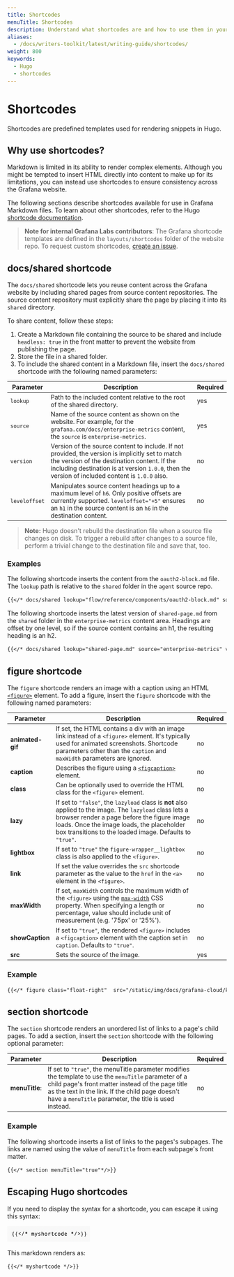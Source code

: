 ```yaml
---
title: Shortcodes
menuTitle: Shortcodes
description: Understand what shortcodes are and how to use them in your Markdown.
aliases:
  - /docs/writers-toolkit/latest/writing-guide/shortcodes/
weight: 800
keywords:
  - Hugo
  - shortcodes
---
```


# Shortcodes

Shortcodes are predefined templates used for rendering snippets in Hugo.

## Why use shortcodes?

Markdown is limited in its ability to render complex elements. Although you might be tempted to insert HTML directly into content to make up for its limitations, you can instead use shortcodes to ensure consistency across the Grafana website.

The following sections describe shortcodes available for use in Grafana Markdown files. To learn about other shortcodes, refer to the Hugo [shortcode documentation](https://gohugo.io/content-management/shortcodes/).

> **Note for internal Grafana Labs contributors**: The Grafana shortcode templates are defined in the `layouts/shortcodes` folder of the website repo. To request custom shortcodes, [create an issue](https://github.com/grafana/writers-toolkit/issues).

## docs/shared shortcode

The `docs/shared` shortcode lets you reuse content across the Grafana website by including shared pages from source content repositories. The source content repository must explicitly share the page by placing it into its `shared` directory.

To share content, follow these steps:

1. Create a Markdown file containing the source to be shared and include `headless: true` in the front matter to prevent the website from publishing the page.
1. Store the file in a shared folder.
1. To include the shared content in a Markdown file, insert the `docs/shared` shortcode with the following named parameters:

| Parameter     | Description                                                                                                                                                                                                                                         | Required |
| ------------- | --------------------------------------------------------------------------------------------------------------------------------------------------------------------------------------------------------------------------------------------------- | -------- |
| `lookup`      | Path to the included content relative to the root of the shared directory.                                                                                                                                                                          | yes      |
| `source`      | Name of the source content as shown on the website. For example, for the `grafana.com/docs/enterprise-metrics` content, the `source` is `enterprise-metrics`.                                                                                       | yes      |
| `version`     | Version of the source content to include. If not provided, the version is implicitly set to match the version of the destination content. If the including destination is at version `1.0.0`, then the version of included content is `1.0.0` also. | no       |
| `leveloffset` | Manipulates source content headings up to a maximum level of `h6`. Only positive offsets are currently supported. `leveloffset="+5"` ensures an `h1` in the source content is an `h6` in the destination content.                                   | no       |

> **Note:** Hugo doesn't rebuild the destination file when a source file changes on disk.
> To trigger a rebuild after changes to a source file, perform a trivial change to the destination file and save that, too.

### Examples

The following shortcode inserts the content from the `oauth2-block.md` file. The `lookup` path is relative to the `shared` folder in the `agent` source repo.

```markdown
{{</* docs/shared lookup="flow/reference/components/oauth2-block.md" source="agent" */>}}
```

The following shortcode inserts the latest version of `shared-page.md` from the `shared` folder in the `enterprise-metrics` content area. Headings are offset by one level, so if the source content contains an h1, the resulting heading is an h2.

```markdown
{{</* docs/shared lookup="shared-page.md" source="enterprise-metrics" version="latest" leveloffset="+1" */>}}
```

## figure shortcode

The `figure` shortcode renders an image with a caption using an HTML [`<figure>`](https://developer.mozilla.org/en-US/docs/Web/HTML/Element/figure#usage_notes) element. To add a figure, insert the `figure` shortcode with the following named parameters:

| Parameter        | Description                                                                                                                                                                                                                                                                | Required |
| ---------------- | -------------------------------------------------------------------------------------------------------------------------------------------------------------------------------------------------------------------------------------------------------------------------- | -------- |
| **animated-gif** | If set, the HTML contains a div with an image link instead of a `<figure>` element. It's typically used for animated screenshots. Shortcode parameters other than the `caption` and `maxWidth` parameters are ignored.                                                     | no       |
| **caption**      | Describes the figure using a [`<figcaption>`](https://developer.mozilla.org/en-US/docs/Web/HTML/Element/figcaption) element.                                                                                                                                               | no       |
| **class**        | Can be optionally used to override the HTML class for the `<figure>` element.                                                                                                                                                                                              | no       |
| **lazy**         | If set to `"false"`, the `lazyload` class is **not** also applied to the image. The `lazyload` class lets a browser render a page before the figure image loads. Once the image loads, the placeholder box transitions to the loaded image. Defaults to `"true"`.          | no       |
| **lightbox**     | If set to `"true"` the `figure-wrapper__lightbox` class is also applied to the `<figure>`.                                                                                                                                                                                 | no       |
| **link**         | If set the value overrides the `src` shortcode parameter as the value to the `href` in the `<a>` element in the `<figure>`.                                                                                                                                                | no       |
| **maxWidth**     | If set, `maxWidth` controls the maximum width of the `<figure>` using the [`max-width`](https://developer.mozilla.org/en-US/docs/Web/CSS/max-width) CSS property. When specifying a length or percentage, value should include unit of measurement (e.g. '75px' or '25%'). | no       |
| **showCaption**  | If set to `"true"`, the rendered `<figure>` includes a `<figcaption>` element with the caption set in `caption`. Defaults to `"true"`.                                                                                                                                     | no       |
| **src**          | Sets the source of the image.                                                                                                                                                                                                                                              | yes      |

### Example

```markdown
{{</* figure class="float-right"  src="/static/img/docs/grafana-cloud/k8sPods.png" caption="Pod view in Grafana Kubernetes Monitoring" */>}}
```

## section shortcode

The `section` shortcode renders an unordered list of links to a page's child pages. To add a section, insert the `section` shortcode with the following optional parameter:

| Parameter      | Description                                                                                                                                                                                                                                                             | Required |
| -------------- | ----------------------------------------------------------------------------------------------------------------------------------------------------------------------------------------------------------------------------------------------------------------------- | -------- |
| **menuTitle**: | If set to `"true"`, the menuTitle parameter modifies the template to use the `menuTitle` parameter of a child page's front matter instead of the page title as the text in the link. If the child page doesn't have a `menuTitle` parameter, the title is used instead. | no       |

### Example

The following shortcode inserts a list of links to the pages's subpages. The links are named using the value of `menuTitle` from each subpage's front matter.

```markdown
{{</* section menuTitle="true"*/>}}
```

## Escaping Hugo shortcodes

If you need to display the syntax for a shortcode, you can escape it using this syntax:

![Escaped shortcode](./writers-toolkit-escaped-shortcode.png)

This markdown renders as:

```markdown
{{</* myshortcode */>}}
```
